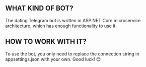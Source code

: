 ## WHAT KIND OF BOT?

The dating Telegram bot is written in ASP.NET Core microservice architecture, which has enough functionality to use it. 

## HOW TO WORK WITH IT?

To use the bot, you only need to replace the connection string in appsettings.json with your own. Good luck! 😊